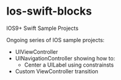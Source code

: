 # Ios-swift-blocks
IOS9+ Swift Sample Projects


Ongoing series of IOS sample projects:
- UIViewController
- UINavigationController showing how to: 
    - Center a UILabel using constrainsts
- Custom ViewController transition   
